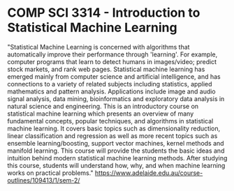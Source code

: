 # COMP SCI 3314 - Introduction to Statistical Machine Learning
"Statistical Machine Learning is concerned with algorithms that automatically improve their performance through 'learning'. For example, computer programs that learn to detect humans in images/video; predict stock markets, and rank web pages. Statistical machine learning has emerged mainly from computer science and artificial intelligence, and has connections to a variety of related subjects including statistics, applied mathematics and pattern analysis. Applications include image and audio signal analysis, data mining, bioinformatics and exploratory data analysis in natural science and engineering. This is an introductory course on statistical machine learning which presents an overview of many fundamental concepts, popular techniques, and algorithms in statistical machine learning. It covers basic topics such as dimensionality reduction, linear classification and regression as well as more recent topics such as ensemble learning/boosting, support vector machines, kernel methods and manifold learning. This course will provide the students the basic ideas and intuition behind modern statistical machine learning methods. After studying this course, students will understand how, why, and when machine learning works on practical problems."
https://www.adelaide.edu.au/course-outlines/109413/1/sem-2/
